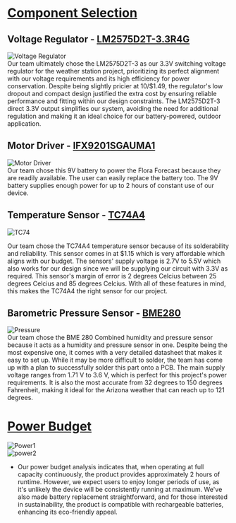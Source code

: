 # [Component Selection](https://docs.google.com/document/d/1LcmL5Pp_lv0PSCJ3DXv-DvtYZl9i9sau2eAefg3Dcjk/edit?usp=sharing)   

## Voltage Regulator - [LM2575D2T-3.3R4G](https://www.digikey.com/en/products/detail/onsemi/LM2575D2T-3.3R4G/5801702?utm_adgroup=&utm_source=google&utm_medium=cpc&utm_campaign=PMax%20Shopping_Product_Medium%20ROAS%20Categories&utm_term=&utm_content=&utm_id=go_cmp-20223376311_adg-_ad-__dev-c_ext-_prd-5801702_sig-CjwKCAiAibeuBhAAEiwAiXBoJHnZP0vQYhg2BseQ3jPSFarn2P5zuhtLkV188zWd8XpeyW5NurhlyRoC53MQAvD_BwE&gad_source=1&gclid=CjwKCAiAibeuBhAAEiwAiXBoJHnZP0vQYhg2BseQ3jPSFarn2P5zuhtLkV188zWd8XpeyW5NurhlyRoC53MQAvD_BwE)  
![Voltage Regulator](https://github.com/Team-310/Team-310.github.io/assets/157059404/b8292bf4-7cca-41b0-9c0f-20a72e7351fd)  
Our team ultimately chose the LM2575D2T-3 as our 3.3V switching voltage regulator for the weather station project, prioritizing its perfect alignment with our voltage requirements and its high efficiency for power conservation. Despite being slightly pricier at 10/$1.49, the regulator's low dropout and compact design justified the extra cost by ensuring reliable performance and fitting within our design constraints. The LM2575D2T-3 direct 3.3V output simplifies our system, avoiding the need for additional regulation and making it an ideal choice for our battery-powered, outdoor application.  

## Motor Driver - [IFX9201SGAUMA1](https://www.digikey.com/en/products/detail/infineon-technologies/IFX9201SGAUMA1/5415542)  
![Motor Driver](https://github.com/Team-310/Team-310.github.io/assets/157059404/cb1a1a7b-cff0-4249-b2a7-967dc4a40287)  
Our team chose this 9V battery to power the Flora Forecast because they are readily available. The user can easily replace the battery too. The 9V battery supplies enough power for up to 2 hours of constant use of our device.  

## Temperature Sensor - [TC74A4](https://www.digikey.com/en/products/detail/microchip-technology/TC74A4-3-3VCTTR/443268)  
![TC74](https://github.com/Team-310/Team-310.github.io/assets/157059404/12b20c2e-b266-4cdb-aebd-e14246c67a48)
  
Our team chose the TC74A4 temperature sensor because of its solderability and reliability. This sensor comes in at $1.15 which is very affordable which aligns with our budget. The sensors' supply voltage is 2.7V to 5.5V which also works for our design since we will be supplying our circuit with 3.3V as required. This sensor's margin of error is 2 degrees Celcius between 25 degrees Celcius and 85 degrees Celcius. With all of these features in mind, this makes the TC74A4 the right sensor for our project.

## Barometric Pressure Sensor - [BME280](https://www.digikey.com/en/products/detail/bosch-sensortec/BME280/6136306)  
![Pressure](https://github.com/Team-310/Team-310.github.io/assets/157059404/97e0b5b0-e32a-4cbd-b10e-c8bf5a444dda)  
Our team chose the BME 280 Combined humidity and pressure sensor because it acts as a humidity and pressure sensor in one. Despite being the most expensive one, it comes with a very detailed datasheet that makes it easy to set up. While it may be more difficult to solder, the team has come up with a plan to successfully solder this part onto a PCB. The main supply voltage ranges from 1.71 V to 3.6 V, which is perfect for this project's power  requirements. It is also the most accurate from 32 degrees to 150 degrees Fahrenheit, making it ideal for the Arizona weather that can reach up to 121 degrees.

# [Power Budget](https://docs.google.com/spreadsheets/d/1HANT8wJLup0bfyjqzk9ScGWXk3m4afTw/edit?usp=sharing&ouid=106828450620415480012&rtpof=true&sd=true)
![Power1](https://github.com/Team-310/Team-310.github.io/assets/157059404/7d63aacc-fb1e-4310-afa7-3526461bc2ff)  
![power2](https://github.com/Team-310/Team-310.github.io/assets/157059404/4c7aca6b-efc3-4f52-a489-4dd7ae599e5a)

- Our power budget analysis indicates that, when operating at full capacity continuously, the product provides approximately 2 hours of runtime. However, we expect users to enjoy longer periods of use, as it's unlikely the device will be consistently running at maximum. We've also made battery replacement straightforward, and for those interested in sustainability, the product is compatible with rechargeable batteries, enhancing its eco-friendly appeal.
